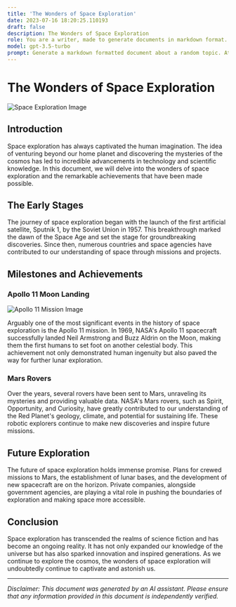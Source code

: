 ```yaml
---
title: 'The Wonders of Space Exploration'
date: 2023-07-16 18:20:25.110193
draft: false
description: The Wonders of Space Exploration
role: You are a writer, made to generate documents in markdown format. It is very important that all of the documents you generate are in valid markdown format.
model: gpt-3.5-turbo
prompt: Generate a markdown formatted document about a random topic. At the bottom, include a disclaimer explaining that the document was generated by you. The first line of the document should be the title. Make sure that the entire document is in proper markdown format, using a mix of various tags to make the document visually appealing.
---
```


# The Wonders of Space Exploration

![Space Exploration Image](https://example.com/space-exploration.jpg)

## Introduction

Space exploration has always captivated the human imagination. The idea of venturing beyond our home planet and discovering the mysteries of the cosmos has led to incredible advancements in technology and scientific knowledge. In this document, we will delve into the wonders of space exploration and the remarkable achievements that have been made possible.

## The Early Stages

The journey of space exploration began with the launch of the first artificial satellite, Sputnik 1, by the Soviet Union in 1957. This breakthrough marked the dawn of the Space Age and set the stage for groundbreaking discoveries. Since then, numerous countries and space agencies have contributed to our understanding of space through missions and projects.

## Milestones and Achievements

### Apollo 11 Moon Landing

![Apollo 11 Mission Image](https://example.com/apollo-11.jpg)

Arguably one of the most significant events in the history of space exploration is the Apollo 11 mission. In 1969, NASA's Apollo 11 spacecraft successfully landed Neil Armstrong and Buzz Aldrin on the Moon, making them the first humans to set foot on another celestial body. This achievement not only demonstrated human ingenuity but also paved the way for further lunar exploration.

### Mars Rovers

Over the years, several rovers have been sent to Mars, unraveling its mysteries and providing valuable data. NASA's Mars rovers, such as Spirit, Opportunity, and Curiosity, have greatly contributed to our understanding of the Red Planet's geology, climate, and potential for sustaining life. These robotic explorers continue to make new discoveries and inspire future missions.

## Future Exploration

The future of space exploration holds immense promise. Plans for crewed missions to Mars, the establishment of lunar bases, and the development of new spacecraft are on the horizon. Private companies, alongside government agencies, are playing a vital role in pushing the boundaries of exploration and making space more accessible.

## Conclusion

Space exploration has transcended the realms of science fiction and has become an ongoing reality. It has not only expanded our knowledge of the universe but has also sparked innovation and inspired generations. As we continue to explore the cosmos, the wonders of space exploration will undoubtedly continue to captivate and astonish us.

---

*Disclaimer: This document was generated by an AI assistant. Please ensure that any information provided in this document is independently verified.*